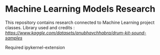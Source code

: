 # Machine Learning Models Research

This repository contains research connected to Machine Learning project classes.
Library used and credits : *https://www.kaggle.com/datasets/anubhavchhabra/drum-kit-sound-samples*

Required ipykernel-extension
